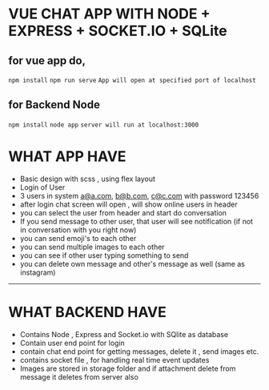 # VUE CHAT APP WITH NODE + EXPRESS + SOCKET.IO + SQLite

## for vue app do, 
`npm install`
`npm run serve`
`App will open at specified port of localhost `

## for Backend Node
`npm install`
`node app`
`server will run at localhost:3000`

# WHAT APP HAVE

- Basic design with scss , using flex layout
- Login of User 
- 3 users in system a@a.com, b@b.com, c@c.com with password 123456
- after login chat screen will open , will show online users in header
- you can select the user from header and start do conversation
- If you send message to other user, that user will see notification (if not in conversation with you right now)
- you can send emoji's to each other
- you can send multiple images to each other
- you can see if other user typing something to send
- you can delete own message and other's message as well (same as instagram)


***
# WHAT BACKEND HAVE

- Contains Node , Express and Socket.io with SQlite as database
- Contain user end point for login
- contain chat end point for getting messages, delete it , send images etc.
- contains socket file , for handling real time event updates
- Images are stored in storage folder and if attachment delete from message it deletes from server also







